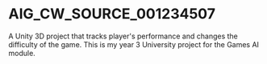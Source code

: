 # AIG_CW_SOURCE_001234507

A Unity 3D project that tracks player's performance and changes the difficulty of the game. This is my year 3 University project for the Games AI module.
